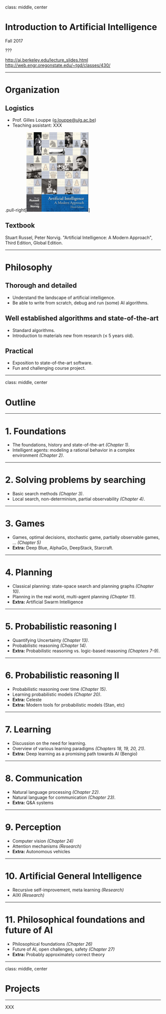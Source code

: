class: middle, center

# Introduction to Artificial Intelligence

Fall 2017

???

http://ai.berkeley.edu/lecture_slides.html
http://web.engr.oregonstate.edu/~tgd/classes/430/

---

# Organization

## Logistics
- Prof. Gilles Louppe ([g.louppe@ulg.ac.be](mailto:g.louppe@ulg.ac.be))
- Teaching assistant: XXX

.pull-right[![Textbook](./figures/textbook.png)]
## Textbook
Stuart Russel, Peter Norvig. "Artificial Intelligence: A Modern Approach", Third Edition, Global Edition.

---

# Philosophy

## Thorough and detailed

- Understand the landscape of artificial intelligence.
- Be able to write from scratch, debug and run (some) AI algorithms.

## Well established algorithms and state-of-the-art

- Standard algorithms.
- Introduction to materials new from research ($\leq$ 5 years old).

## Practical

- Exposition to state-of-the-art software.
- Fun and challenging course project.

---

class: middle, center

# Outline

---

# 1. Foundations

-   The foundations, history and state-of-the-art *(Chapter 1)*.
-   Intelligent agents: modeling a rational behavior in a complex environment *(Chapter 2)*.

---

# 2. Solving problems by searching

-   Basic search methods *(Chapter 3)*.
-   Local search, non-determinism, partial observability *(Chapter 4)*.

---

# 3. Games

-   Games, optimal decisions, stochastic game, partially observable games, ... *(Chapter 5)*
-   **Extra:** Deep Blue, AlphaGo, DeepStack, Starcraft.

---

# 4. Planning

-   Classical planning: state-space search and planning graphs *(Chapter 10)*.
-   Planning in the real world, multi-agent planning *(Chapter 11)*.
-   **Extra:** Artificial Swarm Intelligence

---

# 5. Probabilistic reasoning I

-   Quantifying Uncertainty *(Chapter 13)*.
-   Probabilistic reasoning *(Chapter 14)*.
-   **Extra:** Probabilistic reasoning vs. logic-based reasoning *(Chapters 7-9)*.

---

# 6. Probabilistic reasoning II

-   Probabilistic reasoning over time *(Chapter 15)*.
-   Learning probabilistic models *(Chapter 20)*.
-   **Extra:** Celeste
-   **Extra:** Modern tools for probabilistic models (Stan, etc)

---

# 7. Learning

-   Discussion on the need for learning.
-   Overview of various learning paradigms *(Chapters 18, 19, 20, 21)*.
-   **Extra:** Deep learning as a promising path towards AI (Bengio)

---

# 8. Communication

-   Natural language processing *(Chapter 22)*.
-   Natural language for communication *(Chapter 23)*.
-   **Extra:** Q&A systems

---

# 9. Perception

-   Computer vision *(Chapter 24)*
-   Attention mechanisms *(Research)*
-   **Extra:** Autonomous vehicles

---

# 10. Artificial General Intelligence

-   Recursive self-improvement, meta learning *(Research)*
-   AIXI *(Research)*

---

# 11. Philosophical foundations and future of AI

-   Philosophical foundations *(Chapter 26)*
-   Future of AI, open challenges, safety *(Chapter 27)*
-   **Extra:**  Probably approximately correct theory

---

class: middle, center

# Projects

---

XXX
